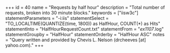 +++
id = 40
name = "Requests by half hour"
description = "Total number of requests, broken into 30 minute blocks."
keywords = ["iisw3c"]
statementParameters = "-i:iis"
statementSelect = "TO_LOCALTIME(QUANTIZE(time, 1800)) as HalfHour, COUNT(*) as Hits"
statementInto = "HalfHourRequestCount.txt"
statementFrom = "*ex1107*.log"
statementGroupby = "HalfHour"
statementOrderby = "HalfHour ASC"
notes = "Query written and provided by Chevis L. Nelson (drcheeves [at] yahoo.com)."
+++

